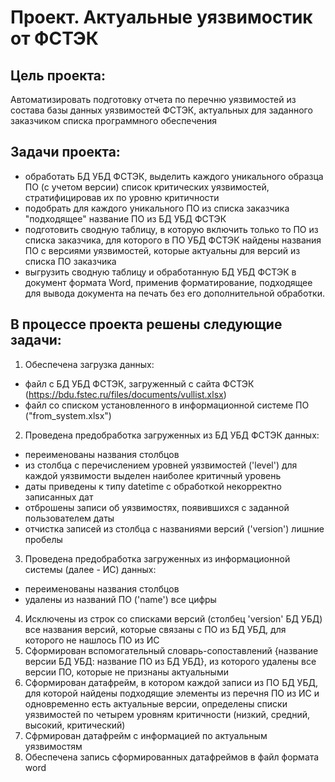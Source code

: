 # Проект. Актуальные уязвимостик от ФСТЭК

## Цель проекта:
Автоматизировать подготовку отчета по перечню уязвимостей из состава базы данных уязвимостей ФСТЭК, актуальных для заданного заказчиком списка программного обеспечения

## Задачи проекта:
- обработать БД УБД ФСТЭК, выделить каждого уникального образца ПО (с учетом версии) список критических уязвимостей, стратифицировав их по уровню критичности
- подобрать для каждого уникального ПО из списка заказчика "подходящее" название ПО из БД УБД ФСТЭК
- подготовить сводную таблицу, в которую включить только то ПО из списка заказчика, для которого в ПО УБД ФСТЭК найдены названия ПО с версиями уязвимостей, которые актуальны для версий из списка ПО заказчика
- выгрузить сводную таблицу и обработанную БД УБД ФСТЭК в документ формата Word, применив форматирование, подходящее для вывода документа на печать без его дополнительной обработки.

## В процессе проекта решены следующие задачи:
1. Обеспечена загрузка данных:
  - файл с БД УБД ФСТЭК, загруженный с сайта ФСТЭК (https://bdu.fstec.ru/files/documents/vullist.xlsx)
  - файл со списком установленного в информационной системе ПО ("from_system.xlsx") 
2. Проведена предобработка загруженных из БД УБД ФСТЭК данных:
  - переименованы названия столбцов
  - из столбца с перечислением уровней уязвимостей ('level') для каждой уязвимости выделен наиболее критичный уровень
  - даты приведены к типу datetime с обработкой некорректно записанных дат
  - отброшены записи об уязвимостях, появившихся с заданной пользователем даты 
  - отчистка записей из столбца с названиями версий ('version') лишние пробелы
3. Проведена предобработка загруженных из информационной системы (далее - ИС) данных:
  - переименованы названия столбцов
  - удалены из названий ПО ('name') все цифры
4. Исключены из строк со списками версий (столбец 'version' БД УБД) все названия версий, которые связаны с ПО из БД УБД, для которого не нашлось ПО из ИС
5. Сформирован вспомогательный словарь-сопоставлений {название версии БД УБД: название ПО из БД УБД}, из которого удалены все версии ПО, которые не признаны актуальными
6. Сформирован датафрейм, в котором каждой записи из ПО БД УБД, для которой найдены подходящие элементы из перечня ПО из ИС и одновременно есть актуальные версии, определены списки уязвимостей по четырем уровням критичности (низкий, средний, высокий, критический)
7. Сфрмирован датафрейм с информацией по актуальным уязвимостям
8. Обеспечена запись сформированных датафреймов в файл формата word 
